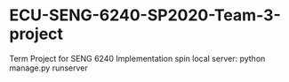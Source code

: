 # ECU-SENG-6240-SP2020-Team-3-project
Term Project for SENG 6240 Implementation
spin local server: python manage.py runserver
